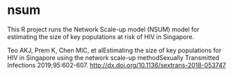 # nsum
This R project runs the Network Scale-up model (NSUM) model for estimating the size of key populations at risk of HIV in Singapore. 

Teo AKJ, Prem K, Chen MIC, et alEstimating the size of key populations for HIV in Singapore using the network scale-up methodSexually Transmitted Infections 2019;95:602-607.
http://dx.doi.org/10.1136/sextrans-2018-053747 
